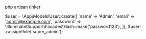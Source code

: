 php artisan tinker

$user = \App\Models\User::create([
    'name' => 'Admin',
    'email' => 'admin@example.com',
    'password' => \Illuminate\Support\Facades\Hash::make('password123'),
]);
$user->assignRole('super_admin');
